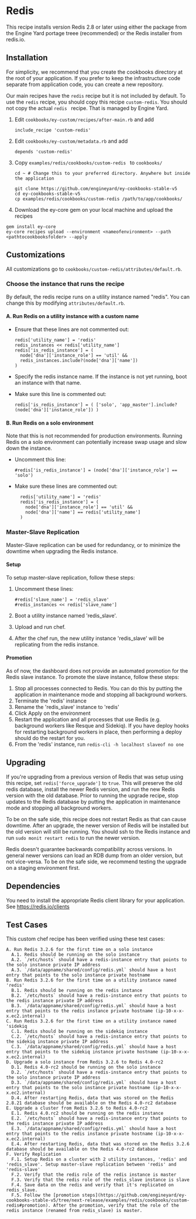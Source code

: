 # Redis

This recipe installs version Redis 2.8 or later using either the package from the Engine Yard portage treee (recommended) or the Redis installer from redis.io.


## Installation

For simplicity, we recommend that you create the cookbooks directory at the root of your application. If you prefer to keep the infrastructure code separate from application code, you can create a new repository.

Our main recipes have the `redis` recipe but it is not included by default. To use the `redis` recipe, you should copy this recipe `custom-redis`. You should not copy the actual `redis ` recipe. That is managed by Engine Yard.

1. Edit `cookbooks/ey-custom/recipes/after-main.rb` and add

      ```
      include_recipe 'custom-redis'
      ```

2. Edit `cookbooks/ey-custom/metadata.rb` and add

      ```
      depends 'custom-redis'
      ```

3. Copy `examples/redis/cookbooks/custom-redis ` to `cookbooks/`

      ```
      cd ~ # Change this to your preferred directory. Anywhere but inside the application

      git clone https://github.com/engineyard/ey-cookbooks-stable-v5
      cd ey-cookbooks-stable-v5
      cp examples/redis/cookbooks/custom-redis /path/to/app/cookbooks/
      ```

4. Download the ey-core gem on your local machine and upload the recipes

  ```
  gem install ey-core
  ey-core recipes upload --environment <nameofenvironment> --path <pathtocookbooksfolder> --apply
  ```

## Customizations

All customizations go to `cookbooks/custom-redis/attributes/default.rb`.

### Choose the instance that runs the recipe

By default, the redis recipe runs on a utility instance named "redis". You can change this by modifying `attributes/default.rb`.

#### A. Run Redis on a utility instance with a custom name

* Ensure that these lines are not commented out:

	```
	redis['utility_name'] = 'redis'
 	redis_instances << redis['utility_name']
 	redis['is_redis_instance'] = (
  	  node['dna']['instance_role'] == 'util' &&
   	  redis_instances.include?(node['dna']['name'])
 	)
	```

* Specify the redis instance name. If the instance is not yet running, boot an instance with that name.

* Make sure this line is commented out:

	```
	redis['is_redis_instance'] = ( ['solo', 'app_master'].include?(node['dna']['instance_role']) )
	```

#### B. Run Redis on a solo environment

Note that this is not recommended for production environments. Running Redis on a solo environment can potentially increase swap usage and slow down the instance.

* Uncomment this line:

	```
	#redis['is_redis_instance'] = (node['dna']['instance_role'] == 'solo')
	```

* Make sure these lines are commented out:

	```
	  redis['utility_name'] = 'redis'
	  redis['is_redis_instance'] = (
	    node['dna']['instance_role'] == 'util' &&
	    node['dna']['name'] == redis['utility_name']
	  )
	```

### Master-Slave Replication

Master-Slave replication can be used for redundancy, or to minimize the downtime when upgrading the Redis instance.

#### Setup

To setup master-slave replication, follow these steps:

1. Uncomment these lines:

	```
	#redis['slave_name'] = 'redis_slave'
	#redis_instances << redis['slave_name']
	```

2. Boot a utility instance named 'redis_slave'.

3. Upload and run chef.

4. After the chef run, the new utility instance 'redis_slave' will be replicating from the redis instance.

#### Promotion

As of now, the dashboard does not provide an automated promotion for the Redis slave instance. To promote the slave instance, follow these steps:

1. Stop all processes connected to Redis. You can do this by putting the application in maintenance mode and stopping all background workers.
2. Terminate the 'redis' instance
2. Rename the 'redis_slave' instance to 'redis'
3. Click Apply on the environment
4. Restart the application and all processes that use Redis (e.g. background workers like Resque and Sidekiq). If you have deploy hooks for restarting background workers in place, then performing a deploy should do the restart for you.
5. From the 'redis' instance, run `redis-cli -h localhost slaveof no one`

## Upgrading

If you're upgrading from a previous version of Redis that was setup using this recipe, set `redis['force_upgrade']` to `true`. This will preserve the old redis database, install the newer Redis version, and run the new Redis version with the old database. Prior to running the upgrade recipe, stop updates to the Redis database by putting the application in maintenance mode and stopping all background workers.

To be on the safe side, this recipe does not restart Redis as that can cause downtime. After an upgrade, the newer version of Redis will be installed but the old version will still be running. You should ssh to the Redis instance and run `sudo monit restart redis` to run the newer version.

Redis doesn't guarantee backwards compatibility across versions. In general newer versions can load an RDB dump from an older version, but not vice-versa. To be on the safe side, we recommend testing the upgrade on a staging environment first.

## Dependencies

You need to install the appropriate Redis client library for your application. See https://redis.io/clients

## Test Cases

This custom chef recipe has been verified using these test cases:

```
A. Run Redis 3.2.6 for the first time on a solo instance
  A.1. Redis should be running on the solo instance
  A.2. `/etc/hosts` should have a redis-instance entry that points to the solo instance private IP address
  A.3. `/data/appname/shared/config/redis.yml` should have a host entry that points to the solo instance private hostname
B. Run Redis 3.2.6 for the first time on a utility instance named 'redis'
  B.1. Redis should be running on the redis instance
  B.2. `/etc/hosts` should have a redis-instance entry that points to the redis instance private IP address
  B.3. `/data/appname/shared/config/redis.yml` should have a host entry that points to the redis instance private hostname (ip-10-x-x-x.ec2.internal)
C. Run Redis 3.2.6 for the first time on a utility instance named 'sidekiq
  C.1. Redis should be running on the sidekiq instance
  C.2. `/etc/hosts` should have a redis-instance entry that points to the sidekiq instance private IP address
  C.3. `/data/appname/shared/config/redis.yml` should have a host entry that points to the sidekiq instance private hostname (ip-10-x-x-x.ec2.internal)
D. Upgrade a solo instance from Redis 3.2.6 to Redis 4.0-rc2
  D.1. Redis 4.0-rc2 should be running on the solo instance
  D.2. `/etc/hosts` should have a redis-instance entry that points to the solo instance private IP address
  D.3. `/data/appname/shared/config/redis.yml` should have a host entry that points to the solo instance private hostname (ip-10-x-x-x.ec2.internal)
  D.4. After restarting Redis, data that was stored on the Redis 2.8.21 database should be available on the Redis 4.0-rc2 database
E. Upgrade a cluster from Redis 3.2.6 to Redis 4.0-rc2
  E.1. Redis 4.0.rc2 should be running on the redis instance
  E.2. `/etc/hosts` should have a redis-instance entry that points to the redis instance private IP address
  E.3. `/data/appname/shared/config/redis.yml` should have a host entry that points to the redis instance private hostname (ip-10-x-x-x.ec2.internal)
  E.4. After restarting Redis, data that was stored on the Redis 3.2.6 database should be available on the Redis 4.0-rc2 database
F. Verify Replication
  F.1. Setup Redis on a cluster with 2 utility instances, 'redis' and 'redis_slave'. Setup master-slave replication between 'redis' and 'redis-slave'
  F.2. Verify that the redis role of the redis instance is master
  F.3. Verify that the redis role of the redis_slave instance is slave
  F.4. Save data on the redis and verify that it's replicated on redis_slave. 
  F.5. Follow the [promotion steps](https://github.com/engineyard/ey-cookbooks-stable-v5/tree/next-release/examples/redis/cookbooks/custom-redis#promotion). After the promotion, verify that the role of the redis instance (renamed from redis_slave) is master. 
```
